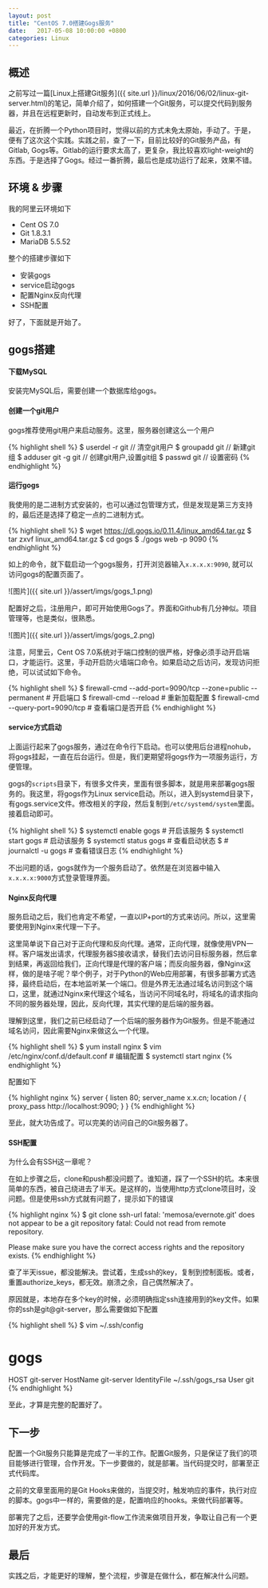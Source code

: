 ```yaml
---
layout: post
title: "CentOS 7.0搭建Gogs服务"
date:   2017-05-08 10:00:00 +0800
categories: Linux
---
```


## 概述

之前写过一篇[Linux上搭建Git服务]({{ site.url }}/linux/2016/06/02/linux-git-server.html)的笔记，简单介绍了，如何搭建一个Git服务，可以提交代码到服务器，并且在远程更新时，自动发布到正式线上。

最近，在折腾一个Python项目时，觉得以前的方式未免太原始，手动了。于是，便有了这次这个实践。实践之前，查了一下，目前比较好的Git服务产品，有Gitlab, Gogs等。Gitlab的运行要求太高了，更复杂，我比较喜欢light-weight的东西。于是选择了Gogs。经过一番折腾，最后也是成功运行了起来，效果不错。

## 环境 & 步骤

我的阿里云环境如下

+ Cent OS 7.0
+ Git 1.8.3.1
+ MariaDB 5.5.52

整个的搭建步骤如下

+ 安装gogs
+ service启动gogs
+ 配置Nginx反向代理
+ SSH配置

好了，下面就是开始了。

## gogs搭建

#### 下载MySQL

安装完MySQL后，需要创建一个数据库给gogs。

#### 创建一个git用户

gogs推荐使用git用户来启动服务。这里，服务器创建这么一个用户

{% highlight shell %}
$ userdel -r git // 清空git用户
$ groupadd git // 新建git组
$ adduser git -g git // 创建git用户,设置git组
$ passwd git // 设置密码
{% endhighlight %}

#### 运行gogs

我使用的是二进制方式安装的，也可以通过包管理方式，但是发现是第三方支持的，最后还是选择了稳定一点的二进制方式。

{% highlight shell %}
$ wget https://dl.gogs.io/0.11.4/linux_amd64.tar.gz
$ tar zxvf linux_amd64.tar.gz
$ cd gogs
$ ./gogs web -p 9090
{% endhighlight %}

如上的命令，就下载启动一个gogs服务，打开浏览器输入`x.x.x.x:9090`, 就可以访问gogs的配置页面了。

![图片]({{ site.url }}/assert/imgs/gogs_1.png)

配置好之后，注册用户，即可开始使用Gogs了。界面和Github有几分神似。项目管理等，也是类似，很熟悉。

![图片]({{ site.url }}/assert/imgs/gogs_2.png)

注意，阿里云，Cent OS 7.0系统对于端口控制的很严格，好像必须手动开启端口，才能运行。这里，手动开启防火墙端口命令。如果启动之后访问，发现访问拒绝，可以试试如下命令。

{% highlight shell %}
$ firewall-cmd --add-port=9090/tcp --zone=public --permanent # 开启端口
$ firewall-cmd --reload # 重新加载配置
$ firewall-cmd --query-port=9090/tcp # 查看端口是否开启
{% endhighlight %}

#### service方式启动

上面运行起来了gogs服务，通过在命令行下启动。也可以使用后台进程nohub，将gogs挂起，一直在后台运行。但是，我们更期望将gogs作为一项服务运行，方便管理。

gogs的`scripts`目录下，有很多文件夹，里面有很多脚本，就是用来部署gogs服务的。我这里，将gogs作为Linux service启动。所以，进入到systemd目录下，有gogs.service文件。修改相关的字段，然后复制到`/etc/systemd/system`里面。接着启动即可。

{% highlight shell %}
$ systemctl enable gogs # 开启该服务
$ systemctl start gogs # 启动该服务
$ systemctl status gogs # 查看启动状态
$ # journalctl -u gogs # 查看错误日志
{% endhighlight %}

不出问题的话，gogs就作为一个服务启动了。依然是在浏览器中输入`x.x.x.x:9000`方式登录管理界面。

#### Nginx反向代理

服务启动之后，我们也肯定不希望，一直以IP+port的方式来访问。所以，这里需要使用到Nginx来代理一下子。

这里简单说下自己对于正向代理和反向代理。通常，正向代理，就像使用VPN一样。客户端发出请求，代理服务器S接收请求，替我们去访问目标服务器，然后拿到结果，再返回给我们，正向代理是代理的客户端；而反向服务器，像Nginx这样，做的是啥子呢？举个例子，对于Python的Web应用部署，有很多部署方式选择，最终启动后，在本地监听某一个端口。但是外界无法通过域名访问到这个端口，这里，就通过Nginx来代理这个域名，当访问不同域名时，将域名的请求指向不同的服务器处理，因此，反向代理，其实代理的是后端的服务器。

理解到这里，我们之前已经启动了一个后端的服务器作为Git服务。但是不能通过域名访问，因此需要Nginx来做这么一个代理。

{% highlight shell %}
$ yum install nginx
$ vim /etc/nginx/conf.d/default.conf # 编辑配置
$ systemctl start nginx
{% endhighlight %}

配置如下

{% highlight nginx %}
server {
  listen          80;
  server_name     x.x.cn;
  location / {
    proxy_pass      http://localhost:9090;
  }
}
{% endhighlight %}

至此，就大功告成了。可以完美的访问自己的Git服务器了。

#### SSH配置

为什么会有SSH这一章呢？

在如上步骤之后，clone和push都没问题了。谁知道，踩了一个SSH的坑。本来很简单的东西，被自己绕进去了半天。是这样的，当使用http方式clone项目时，没问题。但是使用ssh方式就有问题了，提示如下的错误

{% highlight nginx %}
$ git clone ssh-url
fatal: 'memosa/evernote.git' does not appear to be a git repository
fatal: Could not read from remote repository.

Please make sure you have the correct access rights
and the repository exists.
{% endhighlight %}

查了半天issue，都没能解决。尝试着，生成ssh的key，复制到控制面板。或者，重置authorize_keys，都无效。崩溃之余，自己偶然解决了。

原因就是，本地存在多个key的时候，必须明确指定ssh连接用到的key文件。如果你的ssh是git@git-server，那么需要做如下配置

{% highlight shell %}
$ vim ~/.ssh/config
# gogs
HOST git-server
    HostName git-server
    IdentityFile ~/.ssh/gogs_rsa
    User git
{% endhighlight %}

至此，才算是完整的配置好了。

## 下一步

配置一个Git服务只能算是完成了一半的工作。配置Git服务，只是保证了我们的项目能够进行管理，合作开发。下一步要做的，就是部署。当代码提交时，部署至正式代码库。

之前的文章里面用的是Git Hooks来做的，当提交时，触发响应的事件，执行对应的脚本。gogs中一样的，需要做的是，配置响应的hooks。来做代码部署等。

部署完了之后，还要学会使用git-flow工作流来做项目开发，争取让自己有一个更加好的开发方式。

## 最后

实践之后，才能更好的理解，整个流程，步骤是在做什么，都在解决什么问题。